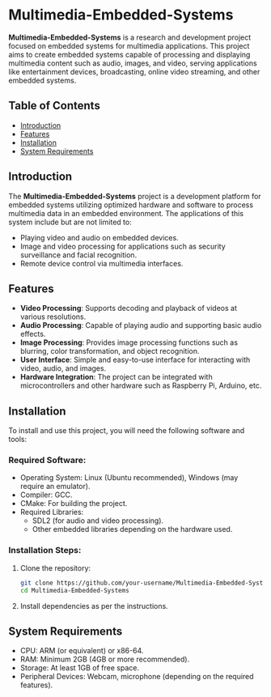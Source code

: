 # Multimedia-Embedded-Systems  

**Multimedia-Embedded-Systems** is a research and development project focused on embedded systems for multimedia applications. This project aims to create embedded systems capable of processing and displaying multimedia content such as audio, images, and video, serving applications like entertainment devices, broadcasting, online video streaming, and other embedded systems.  

## Table of Contents  
- [Introduction](#introduction)  
- [Features](#features)  
- [Installation](#installation)  
- [System Requirements](#system-requirements)  

## Introduction  
The **Multimedia-Embedded-Systems** project is a development platform for embedded systems utilizing optimized hardware and software to process multimedia data in an embedded environment. The applications of this system include but are not limited to:  
- Playing video and audio on embedded devices.  
- Image and video processing for applications such as security surveillance and facial recognition.  
- Remote device control via multimedia interfaces.  

## Features  
- **Video Processing**: Supports decoding and playback of videos at various resolutions.  
- **Audio Processing**: Capable of playing audio and supporting basic audio effects.  
- **Image Processing**: Provides image processing functions such as blurring, color transformation, and object recognition.  
- **User Interface**: Simple and easy-to-use interface for interacting with video, audio, and images.  
- **Hardware Integration**: The project can be integrated with microcontrollers and other hardware such as Raspberry Pi, Arduino, etc.  

## Installation  

To install and use this project, you will need the following software and tools:  

### Required Software:  
- Operating System: Linux (Ubuntu recommended), Windows (may require an emulator).  
- Compiler: GCC.  
- CMake: For building the project.  
- Required Libraries:
  - SDL2 (for audio and video processing).  
  - Other embedded libraries depending on the hardware used.  

### Installation Steps:  
1. Clone the repository:  
   ```bash
   git clone https://github.com/your-username/Multimedia-Embedded-Systems.git
   cd Multimedia-Embedded-Systems
   ```  

2. Install dependencies as per the instructions.  

## System Requirements  
- CPU: ARM (or equivalent) or x86-64.  
- RAM: Minimum 2GB (4GB or more recommended).  
- Storage: At least 1GB of free space.  
- Peripheral Devices: Webcam, microphone (depending on the required features).  